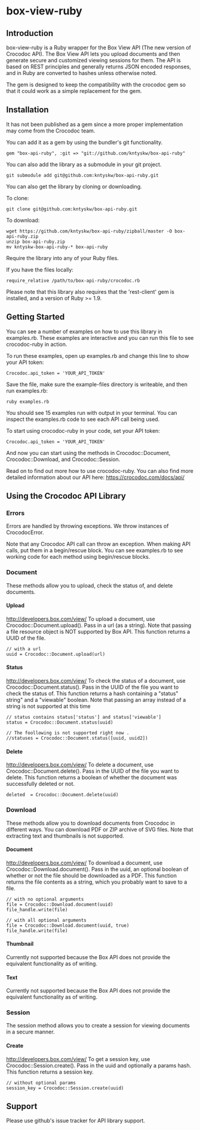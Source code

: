# box-view-ruby

## Introduction

box-view-ruby is a Ruby wrapper for the Box View API (The new version of Crocodoc API).
The Box View API lets you upload documents and then generate secure and customized viewing sessions for them.
The API is based on REST principles and generally returns JSON encoded responses,
and in Ruby are converted to hashes unless otherwise noted.

The gem is designed to keep the compatibility with the crocodoc gem so that it could work as a simple replacement for the gem. 

## Installation

It has not been published as a gem since a more proper implementation may come from the Crocodoc team.

You can add it as a gem by using the bundler's git functionality.

    gem "box-api-ruby", :git => "git://github.com/kntyskw/box-api-ruby"

You can also add the library as a submodule in your git project.

    git submodule add git@github.com:kntyskw/box-api-ruby.git

You can also get the library by cloning or downloading.

To clone:

    git clone git@github.com:kntyskw/box-api-ruby.git
    
To download:

    wget https://github.com/kntyskw/box-api-ruby/zipball/master -O box-api-ruby.zip
    unzip box-api-ruby.zip
    mv kntyskw-box-api-ruby-* box-api-ruby

Require the library into any of your Ruby files.
    
If you have the files locally:

    require_relative /path/to/box-api-ruby/crocodoc.rb

Please note that this library also requires that the 'rest-client' gem is installed, and a version of Ruby >= 1.9.
    
## Getting Started

You can see a number of examples on how to use this library in examples.rb.
These examples are interactive and you can run this file to see crocodoc-ruby in action.

To run these examples, open up examples.rb and change this line to show your API token:

    Crocodoc.api_token = 'YOUR_API_TOKEN'
    
Save the file, make sure the example-files directory is writeable, and then run examples.rb:

    ruby examples.rb
    
You should see 15 examples run with output in your terminal.
You can inspect the examples.rb code to see each API call being used.

To start using crocodoc-ruby in your code, set your API token:

    Crocodoc.api_token = 'YOUR_API_TOKEN'
    
And now you can start using the methods in Crocodoc::Document, Crocodoc::Download, and Crocodoc::Session.

Read on to find out more how to use crocodoc-ruby.
You can also find more detailed information about our API here:
https://crocodoc.com/docs/api/

## Using the Crocodoc API Library

### Errors

Errors are handled by throwing exceptions.
We throw instances of CrocodocError.

Note that any Crocodoc API call can throw an exception.
When making API calls, put them in a begin/rescue block.
You can see examples.rb to see working code for each method using begin/rescue blocks.

### Document

These methods allow you to upload, check the status of, and delete documents.

#### Upload

http://developers.box.com/view/
To upload a document, use Crocodoc::Document.upload().
Pass in a url (as a string). Note that passing a file resource object is NOT supported by Box API.
This function returns a UUID of the file.

    // with a url
    uuid = Crocodoc::Document.upload(url)
        
#### Status

http://developers.box.com/view/
To check the status of a document, use Crocodoc::Document.status().
Pass in the UUID of the file you want to check the status of.
This function returns a hash containing a "status" string" and a "viewable" boolean.
Note that passing an array instead of a string is not supported at this time

    // status contains status['status'] and status['viewable']
    status = Crocodoc::Document.status(uuid)
    
    // The foollowing is not supported right now .
    //statuses = Crocodoc::Document.status([uuid, uuid2])
    
#### Delete

http://developers.box.com/view/
To delete a document, use Crocodoc::Document.delete().
Pass in the UUID of the file you want to delete.
This function returns a boolean of whether the document was successfully deleted or not.

    deleted  = Crocodoc::Document.delete(uuid)
    
### Download

These methods allow you to download documents from Crocodoc in different ways.
You can download PDF or ZIP archive of SVG files. Note that extracting text and thumbnails is not supported.

#### Document

http://developers.box.com/view/
To download a document, use Crocodoc::Download.document().
Pass in the uuid,
an optional boolean of whether or not the file should be downloaded as a PDF.
This function returns the file contents as a string, which you probably want to save to a file.

    // with no optional arguments
    file = Crocodoc::Download.document(uuid)
    file_handle.write(file)
    
    // with all optional arguments
    file = Crocodoc::Download.document(uuid, true)
    file_handle.write(file)
    
#### Thumbnail

Currently not supported because the Box API does not provide the equivalent functionality as of writing. 

#### Text

Currently not supported because the Box API does not provide the equivalent functionality as of writing.     
### Session

The session method allows you to create a session for viewing documents in a secure manner.

#### Create

http://developers.box.com/view/
To get a session key, use Crocodoc::Session.create().
Pass in the uuid and optionally a params hash.
This function returns a session key.

    // without optional params
    session_key = Crocodoc::Session.create(uuid)
    
    
## Support

Please use github's issue tracker for API library support.
